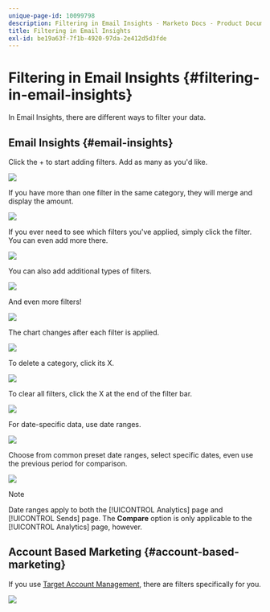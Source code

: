 ```yaml
---
unique-page-id: 10099798
description: Filtering in Email Insights - Marketo Docs - Product Documentation
title: Filtering in Email Insights
exl-id: be19a63f-7f1b-4920-97da-2e412d5d3fde
---
```

# Filtering in Email Insights {#filtering-in-email-insights}

In Email Insights, there are different ways to filter your data.

## Email Insights {#email-insights}

Click the + to start adding filters. Add as many as you'd like.

![](assets/one-2.png)

If you have more than one filter in the same category, they will merge and display the amount.

![](assets/state.png)

If you ever need to see which filters you've applied, simply click the filter. You can even add more there.

![](assets/states.png)

You can also add additional types of filters.

![](assets/os.png)

And even more filters!

![](assets/more-filters.png)

The chart changes after each filter is applied.

![](assets/filtered-chart.png)

To delete a category, click its X.

![](assets/filter1.png)

To clear all filters, click the X at the end of the filter bar.

![](assets/filter2.png)

For date-specific data, use date ranges.

![](assets/date-click.png)

Choose from common preset date ranges, select specific dates, even use the previous period for comparison.

![](assets/date-range.png)

>[!NOTE]
>
>Date ranges apply to both the [!UICONTROL Analytics] page and [!UICONTROL Sends] page. The **Compare** option is only applicable to the [!UICONTROL Analytics] page, however.

## Account Based Marketing {#account-based-marketing}

If you use [Target Account Management](https://docs.marketo.com/display/DOCS/Account+Based+Marketing+Overview), there are filters specifically for you.

![](assets/abm.png)
